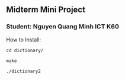 ## Midterm Mini Project 
### Student: Nguyen Quang Minh ICT K60 

How to Install: 


```cd dictionary/```


```make``` 

```./dictionary2```